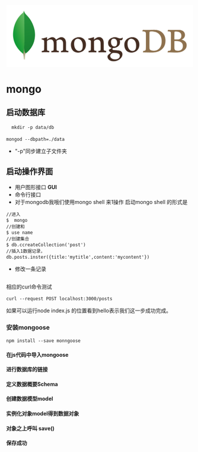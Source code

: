 ![](https://github.com/happywangqi1/imags/blob/master/3A63C5B3-2DD5-5330-D2036168F8AC.png?raw=true)
# mongo

##  启动数据库

  ```
    mkdir -p data/db

mongod --dbpath=./data
  ```

- "-p"同步建立子文件夹

## 启动操作界面

-  用户图形接口 **GUI**
-  命令行接口
-  对于mongodb我哦们使用mongo shell 来1操作
   启动mongo shell 的形式是

```
//进入
$  mongo
//创建和
$ use name
//创建集合
$ db.ccreateCollection('post')
//插入1数据记录，
db.posts.inster({title:'mytitle',content:'mycontent'})
```
- 修改一条记录

```

```
相应的curl命令测试

```
curl --request POST localhost:3000/posts
```
如果可以运行node index.js 的位置看到hello表示我们这一步成功完成。

### 安装mongoose

```
npm install --save monngoose
```
#### 在js代码中导入mongoose

#### 进行数据库的链接

#### 定义数据概要Schema

#### 创建数据模型model

#### 实例化对象model得到数据对象

#### 对象之上呼叫 save()

#### 保存成功
